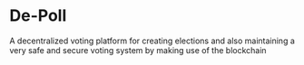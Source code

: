 # De-Poll
A decentralized voting platform for creating elections and also maintaining a very safe and secure voting system by making use of the blockchain
